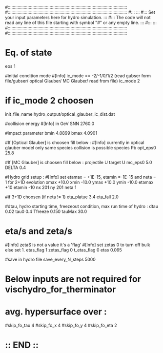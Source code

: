 #:::::::::::::::::::::::::::::::::::::::::::::::::::::::::::::::::::::::::::::::::::::::::::::::::
#:::::::::::::::::::::::::::::::::::::::::::::::::::::::::::::::::::::::::::::::::::::::::::::::::
#:::                                                                                           :::
#:::  Set your input parameters here for hydro simulation.                                     :::
#:::  The code will not read any line of this file starting with symbol "#" or any empty line. :::
#:::                                                                                           :::
#:::::::::::::::::::::::::::::::::::::::::::::::::::::::::::::::::::::::::::::::::::::::::::::::::
#:::::::::::::::::::::::::::::::::::::::::::::::::::::::::::::::::::::::::::::::::::::::::::::::::

# Eq. of state
eos 1


#initial condition mode
#[Info] ic_mode == -2/-1/0/1/2 (read gubser form file/gubser/ optical Glauber/ MC Glauber/ read from file) 
ic_mode 2


# if ic_mode 2 choosen
init_file_name hydro_output/optical_glauber_ic_dist.dat 


#collision energy
#[Info] in GeV
SNN 2760.0

#impact parameter
bmin  4.0899
bmax  4.0901


#If [Optical Glauber] is choosen fill below :
#[Info] currently in optical glauber model only same species collision is possible
species Pb
opt_eps0 25.8


#If [MC Glauber] is choosen fill below :
projectile U
target U
mc_eps0 5.0
DELTA 0.4



#Hydro grid setup :
#[Info] set etamax = +1E-15, etamin =-1E-15 and neta = 1 for 2+1D evolution
xmax  +10.0 
xmin  -10.0 
ymax  +10.0
ymin  -10.0
etamax  +10
etamin  -10
nx  201
ny  201
neta 1


#if 3+1D choosen (if neta != 1)
eta_platue  3.4
eta_fall 2.0



#dtau, hydro starting time, freezeout condition, max run time of hydro :
dtau 0.02
tau0 0.4
Tfreeze  0.150
tauMax  30.0


# eta/s and zeta/s #
#[Info] zetaS is not a value it's a 'flag'
#[Info] set zetas 0 to turn off bulk else set 1.
etas_flag 1
zetas_flag 0
t_etas_flag 0
etas  0.095

#save in hydro file
save_every_N_steps 5000


# Below inputs are not required for vischydro_for_therminator
# avg. hypersurface over :
#skip_fo_tau 4
#skip_fo_x 4
#skip_fo_y 4
#skip_fo_eta 2


# :: END :: #


